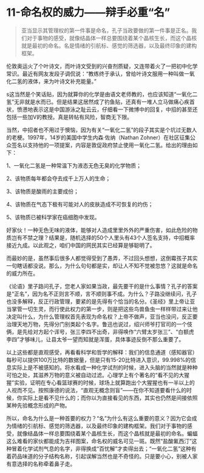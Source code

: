 # 11-命名权的威力——辩手必重“名”

> 亚当显示其管理权的第一件事是命名，孔子当政要做的第一件事是正名。我们对于事物的感受，就像结晶体一样总要围绕着某个晶核生长，而这个晶核就是最初的命名。名是情绪的引航标、感觉的筛选器，以及最终印象的建构框架。

伦敦奥运火了个叶诗文，而叶诗文受到的兴奋剂质疑，又连带着火了一把初中化学常识。最近有网友发段子调侃说：“教练终于承认，曾给叶诗文服用一种叫做一氧化二氢的液体，来为叶诗文补充能量。”

s这当然是个笑话贴，因为就算你的化学是由语文老师教的，也应该知道“一氧化二氢”无非就是水而已。但是结果这居然成了钓鱼贴，还真有一堆人立马做痛心疾首状，愤懑地表示这是中国游泳之耻云云，仔细看一下微博中的回复，中招的甚至还包括一些加V的教授。真是转帖有风险，智商无下限。

当然，中招者也不用过于懊恼，因为有关“一氧化二氢”的段子其实是个坑过无数人的老梗。1997年，14岁的美国中学生内森·佐纳（Nathan Zohner）在社区征集公众签名以支持他的一项提案，内容是敦促政府禁止使用一氧化二氢。给出的理由如下：

1、一氧化二氢是一种常温下为液态无色无臭的化学物质；

2、该物质每年都会夺去成千上万人的生命；

3、该物质是酸雨的主要成份；

4、该物质在气态下极有可能对人的皮肤造成不可恢复的灼伤；

5、该物质已被科学家在癌细胞中发现。

好家伙！一种无色无味的液体，能够对人造成里里外外的严重伤害，如此危险的物质岂有不禁之理？结果是，随机选择的50个人里头有43个人签名支持，中招概率接近九成。以此观之，咱们中国的网民其实已经算是够聪明了。

而最妙的是，虽然事后很多人都觉得受到了愚弄，不过回头想想，这倒霉孩子其实一句瞎话都没说。那么，为什么句句都是实，却让人不知不觉被忽悠？这就是命名的威力所在。

《论语》里子路问孔子，您老人家如果当政，最先要干的是什么事情？孔子的答案是“正名”，因为名不正则言不顺，言不顺则事不成。为什么？子路没继续问，孔子也没多解释，反正行政管理，要紧的是先得有个恰当的名分。《圣经》里上帝让亚当掌管一切生灵，而行使此权力的第一步，则是把这些鸟兽鱼虫一样样带过来让他决定叫什么，为什么管理权首先表现为命名权？上帝不做声，亚当也没问，反正要治理天地万物，先得分门别类起个名字。鲁迅也说过，绍兴师爷打官司的一个伎俩，是先给对方起个诨号，张三李四不出奇，非得唤作“六臂太岁张三”、“白额虎李四”才够味儿，让县太爷一望而知就是浑蛋，具体事迹反倒不那么重要了。

以上这些都是直观感受，再看看科学和哲学的解释：我们的信息通道（感知器官）每秒可以提供100万比特的数据量，但是只有15-20比特进入意识，99.998%的信息实际上是不被感知的。将水看成一种化学试剂的时候，进入头脑的当然就是种种可怕之处，其滋养万物的意义被自动过滤。心理学上有个著名的“看不见的大猩猩”实验，证明在专心看篮球赛的时候，球场上就算跑出个大猩猩也有一半以上的人视而不见。按照康德的说法，“直观无概念则盲”——在你不知道要看什么的时候，你实际上是看不见什么的；而你以为直接看见的东西，其实也仍然是间接依照某种先验概念形成的产物。

所以，命名为什么是一种首要的权力？“名”为什么有这么重要的意义？因为它会成为情绪的引航标、感觉的筛选器，以及最终印象的建构框架。我们对于事物的感受，就像结晶体一样总要围绕着某个晶核生长，而这个晶核就是最初的命名。蝙蝠这么难看的家伙都能成为吉祥图案，命名权的威名可见一斑。既然“盐酸氟西汀”这种冒着化学试剂气息的名字，非得换成“百忧解”才卖得出去；“一氧化二氢”这种有着药品味道的分子结构名称，引起误解当然也是不奇怪的。只是要小心，别被人家有意选择的名称牵着鼻子走。
